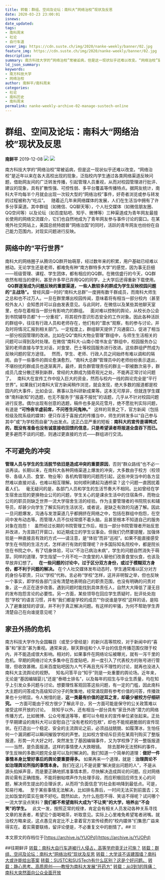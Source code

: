 ```yaml
---
title: 转载：群组、空间及论坛：南科大“网络治校”现状及反思
date: 2020-03-23 23:00:01
isnews:
date_updated:
tags:
- 南科周末
- 社论
- 自行车道
cover_img: https://cdn.suste.ch/img/2020/nanke-weekly/banner/02.jpg
feature_img: https://cdn.suste.ch/img/2020/nanke-weekly/banner/02.jpg
description:
summary: 南方科技大学的“网络治校”常被诟病，但是这一现状似乎还难以改变。“网络治校”是近年以来在各大高校出现的现象，泛指校内学生通过各类网络渠道反映问题，借助网友间的广泛转发传播，引起管理人员重视，从而对校园管理进行批评、建议的现象，具有扩散性强、可控性弱、多平台覆盖等传播特点。据网友统计，南科大平均每半个月就会出现一次较大型的“网络治校”事件，好奇者浏览或参与转发的过程被称为“吃瓜”。
ld_json_summary:
keywords:
- 南方科技大学
- 网络治校
author: 南鲜平/南科周末
categories:
- 社论
- 南科历史
- 南科周末
permalink: nanke-weekly-archive-02-manage-sustech-online
---
```

# 群组、空间及论坛：南科大“网络治校”现状及反思
**南鲜平** 2019-12-08
![](https://cdn.suste.ch/img/2020/nanke-weekly/banner/original/02.jpg)
![](https://cdn.suste.ch/img/2020/nanke-weekly/banner.png)

南方科技大学的“网络治校”常被诟病，但是这一现状似乎还难以改变。“网络治校”是近年以来在各大高校出现的现象，泛指校内学生通过各类网络渠道反映问题，借助网友间的广泛转发传播，引起管理人员重视，从而对校园管理进行批评、建议的现象，具有扩散性强、可控性弱、多平台覆盖等传播特点。据网友统计，南科大平均每半个月就会出现一次较大型的“网络治校”事件，好奇者浏览或参与转发的过程被称为“吃瓜”。
 
随着近几年来网络媒体的发展，人们在生活当中拥有了许多分享渠道。其中群组（如微信、QQ聊天等），个人社交媒体（如微信朋友圈、QQ空间等）以及论坛（如百度贴吧、知乎、微博等）三种渠道成为青年网友最擅长使用的网络交流媒介，它们也自然地成为了青年网友参与事件讨论的窗口。在某境外社交网站上，美国总统特朗普“网络治国”的同时，活跃的青年网友也纷纷在自己能力范围内，对现实问题进行反映。
 
## 网络中的“平行世界”
南科大的网络圈子从腾讯QQ群开始萌芽，经过数年来的积累，用户基础已经难以撼动。无论学生还是老师，都难免有种“南方群特多大学”的感觉，因为事无巨细——班级管理、课程、学生团体，都有相应的QQ群。在微信盛行的今天，QQ群依然有相当的便利，甚至许多早已弃用QQ的同学，上大学后还得重新下载使用。
 
**QQ群逐渐成为问题反映的重要渠道，一些人数较多的群成为学生反映校园问题的“主战场”。** 曾经风靡一时的“南科大总群”一度拥有数千群成员，而南科大师生之总和也不过万人。一旦在群里爆出校园传闻，意味着将有相当一部分校内（甚至校外友人）会知悉并可以自由发表意见。与此同时，在微信以及某些其他聊天室里，也存在着相当一部分有影响力的群组。
 
面对难以控制的舆论，从校长办公会到书院辅导员都“十一分重视”，将其视作意识形态安全的工作对象。因此各种活跃的群组中，往往有行政人员和老师存在，他们有的“潜水”观察，有的参与讨论，并及时将情况汇报到相关部门。一定程度上，群组聊天提供了沟通窗口，促进了相当一部分校园管理的改进。比如在QQ“南科大物业管理”群组中，与师生生活相关的问题可以得到及时处理。在微信“南科大-山南小馆书友会”群组中，校园服务办公室的老师直接与学生对话，对食堂、巴士等校园服务进行改进。这些群组俨然成为反映问题的官方途径。
 
然而，学生、老师、行政人员之间始终有难以调和的隔阂。由于一些事件的舆论愈演愈烈，“南科大总群”管理员中的老师纷纷表示退出，不堪纷扰的群成员也逐渐离开。最终，肩负群管理责任的群主一职被数次易手，群成员几度分散迁移到新群，曾经的大群成为猎奇观光之处，不能再正常讨论问题了。
 
南科大在宣传工作中投入巨大的资金，然而与校内一线的舆论完全是“平行世界”。如果我们对南科大官方新闻稍作浏览，就会发现，绝大多数的报道都是校园内的大事件，比如会议、赛事以及科研新成果等。这本无可厚非，但就连学生媒体“南科新知”的选题，也无不服务于“报喜不报忧”的话题，几乎从不针对校园问题进行反思。偶尔出现有创意的选题，稿件也多是风花雪月，绝不愿批判实际问题，有道是 **“可怜夜半虚前席，不问苍生问鬼神。”**
 
这样的背景之下，官方新闻（包括校级及院系级的媒体）便只存活于喜报式的传播当中，师生的转发多以“自己参与其中”或“为学校而自豪”为出发点。这正凸显严重的短板：**南科大的宣传是填鸭式的，既没有准备也没有诚意接收回馈的信息，只是希望读者将报道全盘吞下而已。** 更多避而不谈的问题，则通过更直接的方式——群组进行交流。
 
## 不可避免的冲突
**管理人员与学生的生活脱节依旧是造成冲突的重要原因**，否则“群众路线”也不必一谈再谈。长期以来，在南科大各种网络渠道上爆发的冲突，大多数由于校方（校领导、各级人员、食堂、物业等）各机构管理的问题而引起，这些冲突当中的各方显然难以直接对话，也难以相互理解。如何顺利建起沟通桥梁？这个问题一直困扰着着人们。
 
毫无疑问的是，各部门人员和学生的生活节奏大不相同。比如曾经在学生宿舍出现的更换物业公司的问题，学生关心的是课余生活中的住宿条件，而物业公司的职员则缺乏世界一流大学宿舍生活的经验。作为主要管理者的书院院长和辅导员，却甚少向学生了解实际的生活状况，或者说，是缺乏有效的沟通了解。因此一旦问题爆发，沟通与发泄渠道几乎都拥挤在网络之中，包括在群组中抱怨，在空间中发布动态等。而管理人员不仅经常摸不着头脑，且甚至根本不知道自己的服务对象在抱怨！
 
虽然经过长期的书院管理工作后，相当一部分书院管理者开始反思并改进，为言路打开窗口，如近期成立的学生议事会。但我们仍然要提醒，加强体验是一种直接且有效的方式——请注意，是“体验”而非“巡视”。如果不能直接感受学生在书院的生活方式，怎样进行有效的管理呢？许多国际知名院校中，都是院长住在书院之中，有了切身体验，可以“不治已病治未病”，学生的问题自然消失于萌芽。同样的道理，学生指望一个月不吃一次食堂的人替他们改善食堂伙食，也该及早放弃幻想了。
 
**在一些问题的讨论中，过于区分双方身份，或过于模糊双方身份，都不利于问题的解决。** 在个人社交媒体发布动态时，学生通常难以区分对方的身份与职责，只以“学校”代称。言必称“学校”怎样，这并非明智之举，但也反映一个事实，即学校各部门没有清楚地表明自己的职责范围，也没有明确的问责对象，这一点正在逐步改善。遇到问题时能找到具体责任人，自然大大降低了漫无目的发布抱怨言论的必要性。另一方面，某些领导在回应学生质疑时，批评处处抱怨“学校”的语言习惯，并有“我们都是学校的成员”“你说谁是学校”这样的话，是陷入了避重就轻的谬误，并不利于真正解决问题。有这样的牢骚，为何不帮助学生弄清楚自己在向谁提意见呢？
 
## 家丑外扬的危机
南方科技大学作为全国瞩目（或至少曾经是）的新兴高等院校，对于新闻中的“喜事”和“家丑”甚为重视。通常来说，聊天群组和个人平台的信息传播范围仅限于校内，并不能造成很大影响。相对的，如果事件在网络论坛被曝光，就有一泻千里的危机。早期的网络讨论大多集中在百度贴吧，并一度引入了代表校方的账号进行管理，但收效甚微。后来百度贴吧因为人气不再且充斥不理性的讨论，就再也没进入南科大主流舆论的视野。
 
知名问答平台“知乎”则是一处重要的舆论场。近年来，无论是“基因编辑婴儿”还是“泰晤士排名”，以及每年的招生与毕业生质量，均在知乎上引发众多问题与讨论。想要理性客观回答这些问题，有一定的门槛，因此南科大主题的问答成为高级知识分子的聚集地，经常涌现颇有参考价值的问答，传播效果也十分明显。令人惋惜的是，**这一类最有价值的逆耳之言，却最少被校方仔细研究。** 一方面可能由于校方很少了解此平台，另一方面可能是保守的公关政策难以接受这样开放的讨论。
 
除知乎以外，还有相当一部分具有“家丑外扬”潜力的网络传播方式，比如微博、公众号推送等等，都可以令相关的宣传单位紧张起来。正处于早期建设的南科大可以安慰自己“没有老校的包袱”，却也不能规避脆弱的宣传现状。在打造出一个稳定、安全的主流舆论之前，必须战战兢兢、如履薄冰，生怕任何一个漏洞都可以瞬间摧毁学校的声誉。比如校方曾经斥巨资在某周刊购买了整版报道，形势一片大好之时，突然发生了基因编辑事件，又为学校挣了另一整版报道——当然，是负面报道。这样的事情使人大跌眼镜。
 
除去那种无法预料的事件，学生反映的多数问题完全是可以及时解决的。我们知道一个简单的道理：**做好一件事情本身比管好事后的舆论要重要得多。** 如果再来一个道理，就是：**治理舆论不如治理舆论所指的事情本身。** 我们在这儿不是说要“解决提出问题的人”，不是从源头掐掉声音，而是要正确地抓准事情本质，尽快解决造成舆论的问题。应对网络舆论需有正确措施，不能将删帖噤声作为处理手段，而应积极回应师生关心的问题，解决师生提出的合理诉求，从而将“负面信息”的社会影响降到最低点。可是，知易行难。
 
至于某些事情无法解决，比如排名靠后，一时间无法买到前面去；又比如饭堂的菜实在做不好吃。既然如此，为什么抱怨不得、笑话不得呢？试问哪个一流大学没点笑料？**我们都不希望南科大成为“不让笑”的大学，培养出“不会笑”的学生。**
 
此文一发，按照正常的规律，肯定会有相关人员发动各种关系寻找文章的发表者，希望见个面喝喝茶，听取意见。实际上心里难免希望笔者闭嘴。就治校方略来说，这点愚见肯定比不上拿着官方宣传经费的“校内媒体”们集思广益来得实在。着实需要联络，留评论便是，不必重复文中的剧情了。## ☵

 本文原文的存档位于[https://archive.is/YUOPd](https://archive.is/YUOPd)

##往期鲜评
[转载：南科大自行车道被行人侵占，高等学府竟无计可施？](https://nanke.suste.ch/2020/03/23/nanke-weekly-archive-01-bicycle-lane-blocked-by-pedestrians/)
[转载：群组、空间及论坛：南科大“网络治校”现状及反思](https://nanke.suste.ch/2020/03/23/nanke-weekly-archive-02-manage-sustech-online)
[转载：大学该不该建围墙？南科大或许能给出答案](https://nanke.suste.ch/2020/03/23/nanke-weekly-archive-03-wall-of-sustech)
[转载：SUSTC和SUSTech有什么区别？这是个好问题。](https://nanke.suste.ch/2020/03/23/nanke-weekly-archive-04-sustech-or-sustc)
[转载：静心思考、高质原创——教授为南科大发展“开药方”](https://nanke.suste.ch/2020/03/23/nanke-weekly-archive-05-prescription-to-sustech)
[转载：从0到1的阵痛：南科大突然面向公众全面开放](https://nanke.suste.ch/2020/03/23/nanke-weekly-archive-06-sustech-open-to-public)
